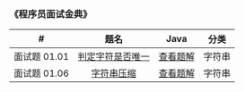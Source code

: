 ### 《程序员面试金典》

|      #       |                             题名                             |                Java                |  分类  |
| :----------: | :----------------------------------------------------------: | :--------------------------------: | :----: |
| 面试题 01.01 | [判定字符是否唯一](https://leetcode-cn.com/problems/is-unique-lcci) |    [查看题解](1-1-is-unique.md)    | 字符串 |
| 面试题 01.06 | [字符串压缩](https://leetcode-cn.com/problems/compress-string-lcci/) | [查看题解](1-6-compress-string.md) | 字符串 |

